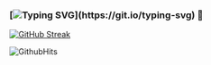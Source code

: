 ### [![Typing SVG](https://readme-typing-svg.demolab.com?font=Fira+Code&pause=1000&color=00F7E8&width=435&lines=Welcome+to+tsecX!)](https://git.io/typing-svg) 👋

[![GitHub Streak](http://github-readme-streak-stats.herokuapp.com?user=tsecX&theme=tokyonight)](https://git.io/streak-stats)

![GithubHits](https://komarev.com/ghpvc/?username=tsecX&color=blue&label=Visitors)
<!--
**tsecX/tsecX** is a ✨ _special_ ✨ repository because its `README.md` (this file) appears on your GitHub profile.

Here are some ideas to get you started:

- 🔭 I’m currently working on ...
- 🌱 I’m currently learning ...
- 👯 I’m looking to collaborate on ...
- 🤔 I’m looking for help with ...
- 💬 Ask me about ...
- 📫 How to reach me: ...
- 😄 Pronouns: ...
- ⚡ Fun fact: ...
-->
